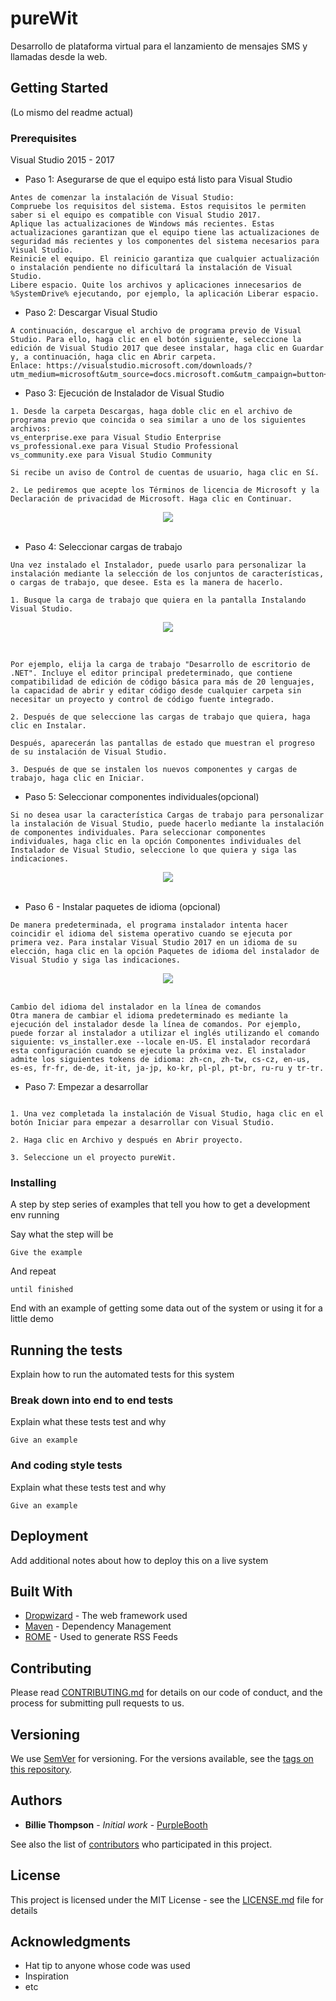 # pureWit

Desarrollo de plataforma virtual para el lanzamiento de mensajes SMS y llamadas desde la web.

## Getting Started

(Lo mismo del readme actual)

### Prerequisites

Visual Studio 2015 - 2017

* Paso 1: Asegurarse de que el equipo está listo para Visual Studio

```
Antes de comenzar la instalación de Visual Studio:
Compruebe los requisitos del sistema. Estos requisitos le permiten saber si el equipo es compatible con Visual Studio 2017.
Aplique las actualizaciones de Windows más recientes. Estas actualizaciones garantizan que el equipo tiene las actualizaciones de seguridad más recientes y los componentes del sistema necesarios para Visual Studio.
Reinicie el equipo. El reinicio garantiza que cualquier actualización o instalación pendiente no dificultará la instalación de Visual Studio.
Libere espacio. Quite los archivos y aplicaciones innecesarios de %SystemDrive% ejecutando, por ejemplo, la aplicación Liberar espacio.
```

* Paso 2: Descargar Visual Studio

```
A continuación, descargue el archivo de programa previo de Visual Studio. Para ello, haga clic en el botón siguiente, seleccione la edición de Visual Studio 2017 que desee instalar, haga clic en Guardar y, a continuación, haga clic en Abrir carpeta.
Enlace: https://visualstudio.microsoft.com/downloads/?utm_medium=microsoft&utm_source=docs.microsoft.com&utm_campaign=button+cta&utm_content=download+vs2017
```

* Paso 3: Ejecución de Instalador de Visual Studio

```
1. Desde la carpeta Descargas, haga doble clic en el archivo de programa previo que coincida o sea similar a uno de los siguientes archivos:
vs_enterprise.exe para Visual Studio Enterprise
vs_professional.exe para Visual Studio Professional
vs_community.exe para Visual Studio Community 

Si recibe un aviso de Control de cuentas de usuario, haga clic en Sí.

2. Le pediremos que acepte los Términos de licencia de Microsoft y la Declaración de privacidad de Microsoft. Haga clic en Continuar.
```
<div align="center">
  <img src="https://docs.microsoft.com/es-es/visualstudio/install/media/vs2017-privacy-and-license-terms.png"><br><br>
</div>

* Paso 4: Seleccionar cargas de trabajo
```
Una vez instalado el Instalador, puede usarlo para personalizar la instalación mediante la selección de los conjuntos de características, o cargas de trabajo, que desee. Esta es la manera de hacerlo.

1. Busque la carga de trabajo que quiera en la pantalla Instalando Visual Studio.
```
<div align="center">
  <img src="https://docs.microsoft.com/es-es/visualstudio/install/media/install-visual-studio-community.png"><br><br>
</div>

```

Por ejemplo, elija la carga de trabajo "Desarrollo de escritorio de .NET". Incluye el editor principal predeterminado, que contiene compatibilidad de edición de código básica para más de 20 lenguajes, la capacidad de abrir y editar código desde cualquier carpeta sin necesitar un proyecto y control de código fuente integrado.

2. Después de que seleccione las cargas de trabajo que quiera, haga clic en Instalar.

Después, aparecerán las pantallas de estado que muestran el progreso de su instalación de Visual Studio.

3. Después de que se instalen los nuevos componentes y cargas de trabajo, haga clic en Iniciar.

```
* Paso 5: Seleccionar componentes individuales(opcional)
```
Si no desea usar la característica Cargas de trabajo para personalizar la instalación de Visual Studio, puede hacerlo mediante la instalación de componentes individuales. Para seleccionar componentes individuales, haga clic en la opción Componentes individuales del Instalador de Visual Studio, seleccione lo que quiera y siga las indicaciones.
```
<div align="center">
  <img src="https://docs.microsoft.com/es-es/visualstudio/install/media/vs2017-components.png"><br><br>
</div>

* Paso 6 - Instalar paquetes de idioma (opcional)
```
De manera predeterminada, el programa instalador intenta hacer coincidir el idioma del sistema operativo cuando se ejecuta por primera vez. Para instalar Visual Studio 2017 en un idioma de su elección, haga clic en la opción Paquetes de idioma del instalador de Visual Studio y siga las indicaciones.
```
<div align="center">
  <img src="https://docs.microsoft.com/es-es/visualstudio/install/media/vs2017-languages.png"><br><br>
</div>

```
Cambio del idioma del instalador en la línea de comandos
Otra manera de cambiar el idioma predeterminado es mediante la ejecución del instalador desde la línea de comandos. Por ejemplo, puede forzar al instalador a utilizar el inglés utilizando el comando siguiente: vs_installer.exe --locale en-US. El instalador recordará esta configuración cuando se ejecute la próxima vez. El instalador admite los siguientes tokens de idioma: zh-cn, zh-tw, cs-cz, en-us, es-es, fr-fr, de-de, it-it, ja-jp, ko-kr, pl-pl, pt-br, ru-ru y tr-tr.

```
* Paso 7: Empezar a desarrollar
```

1. Una vez completada la instalación de Visual Studio, haga clic en el botón Iniciar para empezar a desarrollar con Visual Studio.

2. Haga clic en Archivo y después en Abrir proyecto.

3. Seleccione un el proyecto pureWit. 

```

### Installing

A step by step series of examples that tell you how to get a development env running

Say what the step will be

```
Give the example
```

And repeat

```
until finished
```

End with an example of getting some data out of the system or using it for a little demo

## Running the tests

Explain how to run the automated tests for this system

### Break down into end to end tests

Explain what these tests test and why

```
Give an example
```

### And coding style tests

Explain what these tests test and why

```
Give an example
```

## Deployment

Add additional notes about how to deploy this on a live system

## Built With

* [Dropwizard](http://www.dropwizard.io/1.0.2/docs/) - The web framework used
* [Maven](https://maven.apache.org/) - Dependency Management
* [ROME](https://rometools.github.io/rome/) - Used to generate RSS Feeds

## Contributing

Please read [CONTRIBUTING.md](https://gist.github.com/PurpleBooth/b24679402957c63ec426) for details on our code of conduct, and the process for submitting pull requests to us.

## Versioning

We use [SemVer](http://semver.org/) for versioning. For the versions available, see the [tags on this repository](https://github.com/your/project/tags). 

## Authors

* **Billie Thompson** - *Initial work* - [PurpleBooth](https://github.com/PurpleBooth)

See also the list of [contributors](https://github.com/your/project/contributors) who participated in this project.

## License

This project is licensed under the MIT License - see the [LICENSE.md](LICENSE.md) file for details

## Acknowledgments

* Hat tip to anyone whose code was used
* Inspiration
* etc
